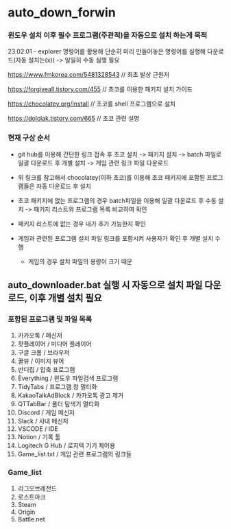 # auto_down_forwin

### 윈도우 설치 이후 필수 프로그램(주관적)을 자동으로 설치 하는게 목적

23.02.01 - explorer 명령어를 활용해 단순히 미리 만들어놓은 명령어를 실행해 다운로드(자동 설치는(x)) -> 일일히 수동 실행 필요

https://www.fmkorea.com/5481328543 // 최초 발상 근원지

https://forgiveall.tistory.com/455 // 초코를 이용한 패키지 설치 가이드

https://chocolatey.org/install // 초코를 shell 프로그램으로 설치

https://dololak.tistory.com/665 // 초코 관련 설명

### 현재 구상 순서
- git hub를 이용해 간단한 링크 접속 후 초코 설치 -> 패키지 설치 -> batch 파일로 일괄 다운로드 후 개별 설치 -> 게임 관련 링크 파일 다운로드

- 위 링크를 참고해서 chocolatey(이하 초코)를 이용해 초코 패키지에 포함된 프로그램들은 자동 다운로드 후 설치
- 초코 패키지에 없는 프로그램의 경우 batch파일을 이용해 일괄 다운로드 후 수동 설치 -> 패키지 리스트와 프로그램 목록 비교하여 확인
- 패키지 리스트에 없는 경우 내가 추가 가능한지 확인
- 게임과 관련된 프로그램 설치 파일 링크를 포함시켜 사용자가 확인 후 개별 설치 수행
  - 게임의 경우 설치 파일의 용량이 크기 때문


## auto_downloader.bat 실행 시 자동으로 설치 파일 다운로드, 이후 개별 설치 필요

### 포함된 프로그램 및 파일 목록
1. 카카오톡 / 메신저
2. 팟플레이어 / 미디어 플레이어
3. 구글 크롬 / 브라우저
4. 꿀뷰 / 이미지 뷰어
5. 반디집 / 압축 프로그램
6. Everything / 윈도우 파일검색 프로그램
7. TidyTabs / 프로그램 창 멀티화
8. KakaoTalkAdBlock / 카카오톡 광고 제거
9. QTTabBar / 폴더 탐색기 멀티화
10. Discord / 게임 메신저
11. Slack / 사내 메신저
12. VSCODE / IDE
13. Notion / 기록 툴
14. Logitech G Hub / 로지텍 기기 제어용
15. Game_list.txt / 게임 관련 프로그램의 링크들

### Game_list
1. 리그오브레전드
2. 로스트아크
3. Steam
4. Origin
5. Battle.net
